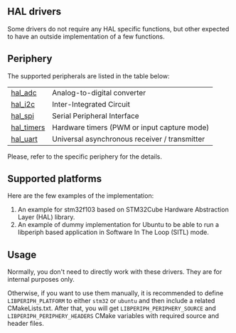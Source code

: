 ## HAL drivers

Some drivers do not require any HAL specific functions, but other expected to have an outside implementation of a few functions.

## Periphery

The supported peripherals are listed in the table below:

|||
|-|-|
|[hal_adc](hal_adc/README.md) | Analog-to-digital converter
|[hal_i2c](hal_i2c/README.md) | Inter-Integrated Circuit
|[hal_spi](hal_spi/README.md) | Serial Peripheral Interface
|[hal_timers](hal_timers/README.md) | Hardware timers (PWM or input capture mode)
|[hal_uart](hal_uart/README.md) | Universal asynchronous receiver / transmitter

Please, refer to the specific periphery for the details.

## Supported platforms

Here are the few examples of the implementation:
1. An example for stm32f103 based on STM32Cube Hardware Abstraction Layer (HAL) library.
2. An example of dummy implementation for Ubuntu to be able to run a libperiph based application in Software In The Loop (SITL) mode.

## Usage

Normally, you don't need to directly work with these drivers. They are for internal purposes only.

Otherwise, if you want to use them manually, it is recommended to define `LIBPERIPH_PLATFORM` to either `stm32` or `ubuntu` and then include a related CMakeLists.txt. After that, you will get `LIBPERIPH_PERIPHERY_SOURCE` and `LIBPERIPH_PERIPHERY_HEADERS` CMake variables with required source and header files.
